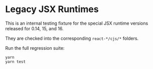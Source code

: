 # Legacy JSX Runtimes

This is an internal testing fixture for the special JSX runtime versions released for 0.14, 15, and 16.

They are checked into the corresponding `react-*/cjs/*` folders.

Run the full regression suite:

```
yarn
yarn test
```
